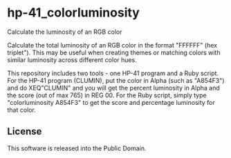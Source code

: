 # hp-41_colorluminosity
Calculate the luminosity of an RGB color

Calculate the total luminosity of an RGB color in the format "FFFFFF" (hex triplet"). This may be useful when creating themes or matching colors with similar luminosity across different color hues.

This repository includes two tools - one HP-41 program and a Ruby script. For the HP-41 program (CLUMIN), put the color in Alpha (such as "A854F3") and do XEQ"CLUMIN" and you will get the percent luminosity in Alpha and the score (out of max 765) in REG 00. For the Ruby script, simply type "colorluminosity A854F3" to get the score and percentage luminosity for that color.

## License
This software is released into the Public Domain.
